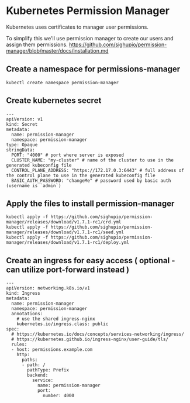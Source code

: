 # Kubernetes Permission Manager
Kubernetes uses certificates to manager user permissions. 

To simplify this we'll use permission manager to create our users and assign them permissions.
https://github.com/sighupio/permission-manager/blob/master/docs/installation.md

## Create a namespace for permissions-manager
```
kubectl create namespace permission-manager
```

## Create kubernetes secret
```
---
apiVersion: v1
kind: Secret
metadata:
  name: permission-manager
  namespace: permission-manager
type: Opaque
stringData:
  PORT: "4000" # port where server is exposed
  CLUSTER_NAME: "my-cluster" # name of the cluster to use in the generated kubeconfig file
  CONTROL_PLANE_ADDRESS: "https://172.17.0.3:6443" # full address of the control plane to use in the generated kubeconfig file
  BASIC_AUTH_PASSWORD: "changeMe" # password used by basic auth (username is `admin`)
```

## Apply the files to install permission-manager
```
kubectl apply -f https://github.com/sighupio/permission-manager/releases/download/v1.7.1-rc1/crd.yml
kubectl apply -f https://github.com/sighupio/permission-manager/releases/download/v1.7.1-rc1/seed.yml
kubectl apply -f https://github.com/sighupio/permission-manager/releases/download/v1.7.1-rc1/deploy.yml
```

## Create an ingress for easy access ( optional - can utilize port-forward instead )
```
---
apiVersion: networking.k8s.io/v1
kind: Ingress
metadata:
  name: permission-manager
  namespace: permission-manager
  annotations:
    # use the shared ingress-nginx
    kubernetes.io/ingress.class: public
spec:
  # https://kubernetes.io/docs/concepts/services-networking/ingress/
  # https://kubernetes.github.io/ingress-nginx/user-guide/tls/
  rules:
  - host: permissions.example.com
    http:
      paths:
      - path: /
        pathType: Prefix
        backend:
          service:
            name: permission-manager
            port:
              number: 4000
```
